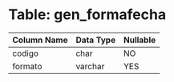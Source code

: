 # Table: gen_formafecha

| Column Name | Data Type | Nullable |
|-------------|-----------|----------|
| codigo | char | NO |
| formato | varchar | YES |
